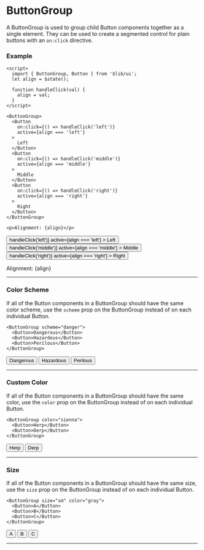 <script>
	import { ButtonGroup, Button } from '$lib/ui';
  import Tables from './Tables.svelte';

  let name = '';
  let align = $state();

  function handleClick(val) {
    align = val;
  }
</script>

# ButtonGroup

A ButtonGroup is used to group child Button components together as a single element. They can be used to create a
segmented control for plain buttons with an `on:click` directive.

### Example

```svelte
<script>
  import { ButtonGroup, Button } from '$lib/ui';
  let align = $state();

  function handleClick(val) {
    align = val;
  }
</script>

<ButtonGroup>
  <Button
    on:click={() => handleClick('left')}
    active={align === 'left'}
  >
    Left
  </Button>
  <Button
    on:click={() => handleClick('middle')}
    active={align === 'middle'}
  >
    Middle
  </Button>
  <Button
    on:click={() => handleClick('right')}
    active={align === 'right'}
  >
    Right
  </Button>
</ButtonGroup>

<p>Alignment: {align}</p>
```
<ButtonGroup>
  <Button
    on:click={() => handleClick('left')}
    active={align === 'left'}
  >
    Left
  </Button>
  <Button
    on:click={() => handleClick('middle')}
    active={align === 'middle'}
  >
    Middle
  </Button>
  <Button
    on:click={() => handleClick('right')}
    active={align === 'right'}
  >
    Right
  </Button>
</ButtonGroup>

<p>Alignment: {align}</p>

---

### Color Scheme

If all of the Button components in a ButtonGroup should have the same color scheme, use the `scheme` prop on the
ButtonGroup instead of on each individual Button.

```svelte
<ButtonGroup scheme="danger">
  <Button>Dangerous</Button>
  <Button>Hazardous</Button>
  <Button>Perilous</Button>
</ButtonGroup>
```
<ButtonGroup scheme="danger">
  <Button>Dangerous</Button>
  <Button>Hazardous</Button>
  <Button>Perilous</Button>
</ButtonGroup>

---

### Custom Color

If all of the Button components in a ButtonGroup should have the same color, use the `color` prop on the
ButtonGroup instead of on each individual Button.


```svelte
<ButtonGroup color="sienna">
  <Button>Herp</Button>
  <Button>Derp</Button>
</ButtonGroup>
```
<ButtonGroup color="sienna">
  <Button>Herp</Button>
  <Button>Derp</Button>
</ButtonGroup>

---

### Size

If all of the Button components in a ButtonGroup should have the same size, use the `size` prop on the
ButtonGroup instead of on each individual Button.

```svelte
<ButtonGroup size="sm" color="gray">
  <Button>A</Button>
  <Button>B</Button>
  <Button>C</Button>
</ButtonGroup>
```
<ButtonGroup size="sm" color="gray">
  <Button>A</Button>
  <Button>B</Button>
  <Button>C</Button>
</ButtonGroup>

---

<Tables />